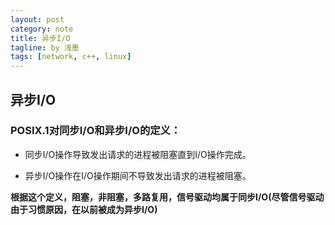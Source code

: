 ```yaml
---
layout: post
category: note
title: 异步I/O
tagline: by 浅墨
tags: [network, c++, linux]
---
```


## 异步I/O

### POSIX.1对同步I/O和异步I/O的定义：

- 同步I/O操作导致发出请求的进程被阻塞直到I/O操作完成。

- 异步I/O操作在I/O操作期间不导致发出请求的进程被阻塞。

**根据这个定义，阻塞，非阻塞，多路复用，信号驱动均属于同步I/O(尽管信号驱动由于习惯原因，在以前被成为异步I/O)**
